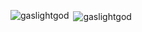 <p><img align="left" src="https://github-readme-stats.vercel.app/api/top-langs?username=gaslightgod&show_icons=true&locale=en&layout=compact" alt="gaslightgod" /></p>
<p>
<p>&nbsp;<img align="center" src="https://github-readme-stats.vercel.app/api?username=gaslightgod&show_icons=true&locale=en" alt="gaslightgod" /></p>

